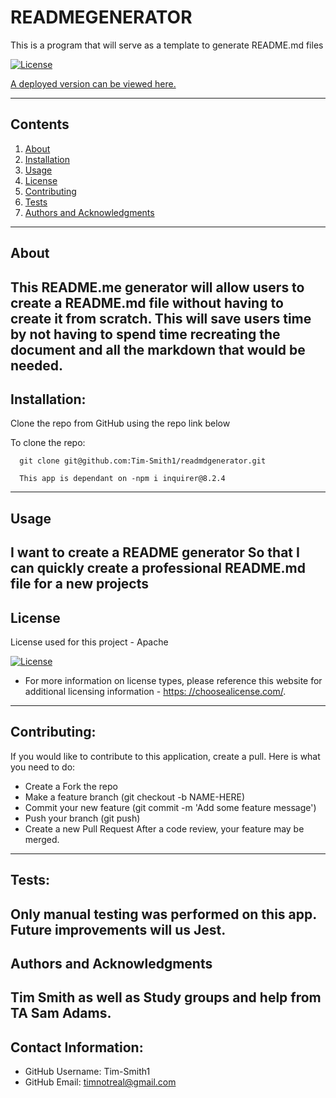 # READMEGENERATOR

  This is a program that will serve as a template to generate README.md files

  [![License](https://img.shields.io/badge/License-Apache%202.0-blue.svg)](https://opensource.org/licenses/Apache-2.0)

  [A deployed version can be viewed here.](undefined)
  
---
## Contents
1. [About](#about)
2. [Installation](#installation)
3. [Usage](#usage)
4. [License](#license)
5. [Contributing](#contributing)
6. [Tests](#tests)
7. [Authors and Acknowledgments](#authors-and-acknowledgments)
---
## About
  This README.me generator will allow users to create a README.md file without having to create it from scratch. This will save users time by not having to spend time recreating the document and all the markdown that would be needed.
---
## Installation:
  Clone the repo from GitHub using the repo link below

  To clone the repo:
  
      git clone git@github.com:Tim-Smith1/readmdgenerator.git
  
      This app is dependant on -npm i inquirer@8.2.4
---
## Usage

I want to create a README generator
So that I can quickly create a professional README.md file for a new projects
---
## License
  License used for this project - Apache

  [![License](https://img.shields.io/badge/License-Apache%202.0-blue.svg)](https://opensource.org/licenses/Apache-2.0)

  * For more information on license types, please reference this website
  for additional licensing information - [https: //choosealicense.com/](https://choosealicense.com/).
---
## Contributing:
  
  If you would like to contribute to this application, create a pull.
  Here is what you need to do:
  - Create a Fork the repo
  - Make a feature branch (git checkout -b NAME-HERE)
  - Commit your new feature (git commit -m 'Add some feature message')
  - Push your branch (git push)
  - Create a new Pull Request
  After a code review, your feature may be merged.
---
## Tests:
  Only manual testing was performed on this app. Future improvements will us Jest.
---
## Authors and Acknowledgments
   Tim Smith as well as Study groups and help from TA Sam Adams.
---
## Contact Information:
* GitHub Username: Tim-Smith1
* GitHub Email: timnotreal@gmail.com
  
